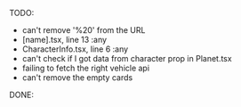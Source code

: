 TODO:
* can't remove '%20' from the URL
* [name].tsx, line 13 :any
* CharacterInfo.tsx, line 6 :any
* can't check if I got data from character prop in Planet.tsx
* failing to fetch the right vehicle api
* can't remove the empty cards

DONE: